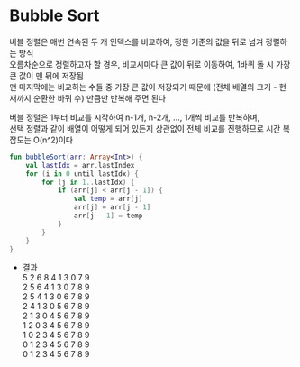 # Bubble Sort

버블 정렬은 매번 연속된 두 개 인덱스를 비교하여, 정한 기준의 값을 뒤로 넘겨 정렬하는 방식  
오름차순으로 정렬하고자 할 경우, 비교시마다 큰 값이 뒤로 이동하여, 1바퀴 돌 시 가장 큰 값이 맨 뒤에 저장됨  
맨 마지막에는 비교하는 수들 중 가장 큰 값이 저장되기 때문에 (전체 배열의 크기 - 현재까지 순환한 바퀴 수) 만큼만 반복해 주면 된다  

버블 정렬은 1부터 비교를 시작하여 n-1개, n-2개, ..., 1개씩 비교를 반복하며,  
선택 정렬과 같이 배열이 어떻게 되어 있든지 상관없이 전체 비교를 진행하므로 시간 복잡도는 O(n^2)이다  

~~~kotlin
fun bubbleSort(arr: Array<Int>) {
    val lastIdx = arr.lastIndex
    for (i in 0 until lastIdx) {
        for (j in 1..lastIdx) {
            if (arr[j] < arr[j - 1]) {
                val temp = arr[j]
                arr[j] = arr[j - 1]
                arr[j - 1] = temp
            }
        }
    }
}
~~~

- 결과  
5 2 6 8 4 1 3 0 7 9  
2 5 6 4 1 3 0 7 8 9  
2 5 4 1 3 0 6 7 8 9  
2 4 1 3 0 5 6 7 8 9  
2 1 3 0 4 5 6 7 8 9  
1 2 0 3 4 5 6 7 8 9  
1 0 2 3 4 5 6 7 8 9  
0 1 2 3 4 5 6 7 8 9  
0 1 2 3 4 5 6 7 8 9
